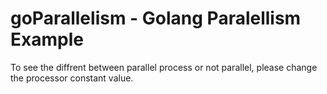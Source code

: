 # goParallelism - Golang Paralellism Example

To see the diffrent between parallel process or not parallel, please change the processor constant value.